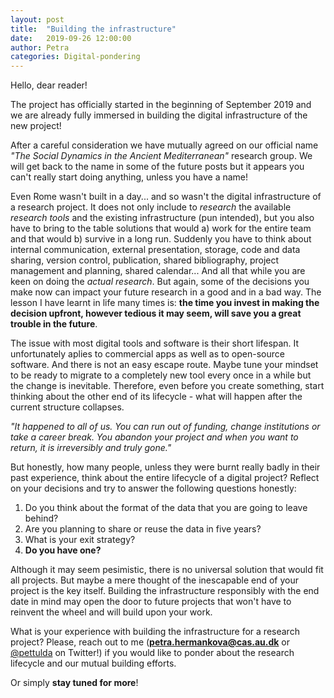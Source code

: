 ```yaml
---
layout: post
title:  "Building the infrastructure"
date:   2019-09-26 12:00:00
author: Petra
categories: Digital-pondering
---
```


Hello, dear reader!

The project has officially started in the beginning of September 2019 and we are already fully immersed in building the digital infrastructure of the new project!

After a careful consideration we have mutually agreed on our official name _"The Social Dynamics in the Ancient Mediterranean"_ research group. We will get back to the name in some of the future posts but it appears you can't really start doing anything, unless you have a name! 

Even Rome wasn't built in a day... and so wasn't the digital infrastructure of a research project. It does not only include to *research* the available *research tools* and the existing infrastructure (pun intended), but you also have to bring to the table solutions that would a) work for the entire team and that would b) survive in a long run. Suddenly you have to think about internal communication, external presentation, storage, code and data sharing, version control, publication, shared bibliography, project management and planning, shared calendar... And all that while you are keen on doing the *actual research*. But again, some of the decisions you make now can impact your future research in a good and in a bad way. The lesson I have learnt in life many times is: **the time you invest in making the decision upfront, however tedious it may seem, will save you a great trouble in the future**. 

The issue with most digital tools and software is their short lifespan. It unfortunately aplies to commercial apps as well as to open-source software. And there is not an easy escape route. Maybe tune your mindset to be ready to migrate to a completely new tool every once in a while but the change is inevitable. Therefore, even before you create something, start thinking about the other end of its lifecycle - what will happen after the current structure collapses. 

*"It happened to all of us. You can run out of funding, change institutions or take a career break. You abandon your project and when you want to return, it is irreversibly and truly gone."*

But honestly, how many people, unless they were burnt really badly in their past experience, think about the entire lifecycle of a digital project? Reflect on your decisions and try to answer the following questions honestly:
1. Do you think about the format of the data that you are going to leave behind?
2. Are you planning to share or reuse the data in five years?
3. What is your exit strategy? 
4. **Do you have one?**

Although it may seem pesimistic, there is no universal solution that would fit all projects. But maybe a mere thought of the inescapable end of your project is the key itself. Building the infrastructure responsibly with the end date in mind may open the door to future projects that won't have to reinvent the wheel and will build upon your work.

What is your experience with building the infrastructure for a research project? 
Please, reach out to me (**petra.hermankova@cas.au.dk** or <a href="https://twitter.com/pettulda">@pettulda</a> on Twitter!) if you would like to ponder about the research lifecycle and our mutual building efforts.

Or simply **stay tuned for more**!
